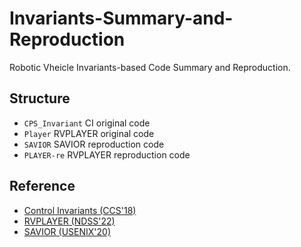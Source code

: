 # Invariants-Summary-and-Reproduction

Robotic Vheicle Invariants-based Code Summary and Reproduction.

## Structure

- ``CPS_Invariant`` CI original code
- ``Player`` RVPLAYER original code
- ``SAVIOR`` SAVIOR reproduction code
- ``PLAYER-re`` RVPLAYER reproduction code

## Reference

- [Control Invariants (CCS&#39;18)](https://github.com/hongjun9/CPS_Invariant)
- [RVPLAYER (NDSS&#39;22)](https://github.com/RVplayer/Player)
- [SAVIOR (USENIX&#39;20)](https://github.com/Cyphysecurity/SAVIOR)
